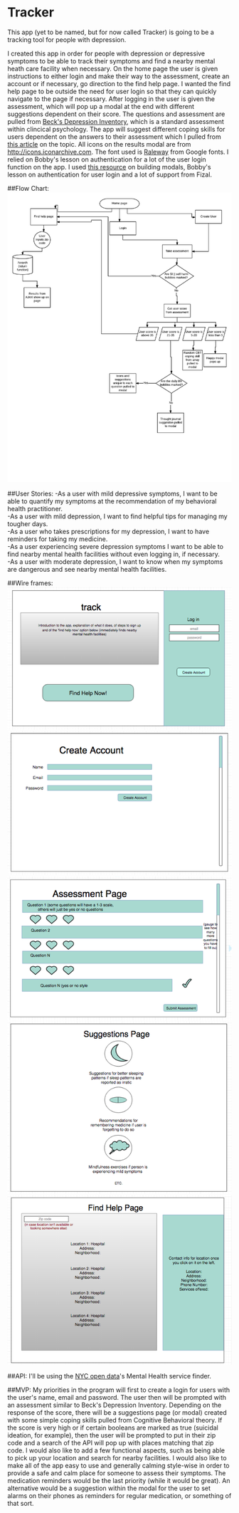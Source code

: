 # Tracker
This app (yet to be named, but for now called Tracker) is going to be a tracking tool for people with depression. 

I created this app in order for people with depression or depressive symptoms to be able to track their symptoms and find a nearby mental heath care facility when necessary. On the home page the user is given instructions to either login and make their way to the assessment, create an account or if necessary, go direction to the find help page. I wanted the find help page to be outside the need for user login so that they can quickly navigate to the page if necessary. After logging in the user is given the assessment, which will pop up a modal at the end with different suggestions dependent on their score. The questions and assessment are pulled from <a href="http://www.apa.org/pi/about/publications/caregivers/practice-settings/assessment/tools/beck-depression.aspx">Beck's Depression Inventory</a>, which is a standard assessment within clincical psychology. The app will suggest different coping skills for users dependent on the answers to their assessment which I pulled from <a href="http://www.everydayhealth.com/hs/major-depression-living-well/cognitive-behavioral-therapy-techniques/">this article</a> on the topic. All icons on the results modal are from http://icons.iconarchive.com. The font used is <a href="https://fonts.google.com/specimen/Raleway?query=raleway">Raleway</a> from Google fonts. I relied on Bobby's lesson on authentication for a lot of the user login function on the app. I used <a href="http://www.w3schools.com/howto/howto_css_modals.asp">this resource</a> on building modals, Bobby's lesson on authentication for user login and a lot of support from Fizal.


##Flow Chart:
<img src="https://github.com/echerney/track/blob/master/Blank%20Flowchart%20-%20New%20Page.png?raw=true">


##User Stories:
-As a user with mild depressive symptoms, I want to be able to quantify my symptoms at the recommendation of my behavioral health practitioner.</br>
-As a user with mild depression, I want to find helpful tips for managing my tougher days.</br>
-As a user who takes prescriptions for my depression, I want to have reminders for taking my medicine.</br>
-As a user experiencing severe depression symptoms I want to be able to find nearby mental health facilities without even logging in, if necessary.</br>
-As a user with moderate depression, I want to know when my symptoms are dangerous and see nearby mental health facilities.</br>


##Wire frames:
<img src="https://github.com/echerney/track/blob/master/Screen%20Shot%202016-06-28%20at%2010.35.44%20PM.png?raw=true">
<img src="https://github.com/echerney/track/blob/master/Screen%20Shot%202016-06-28%20at%2010.44.15%20PM.png?raw=true">
<img src="https://github.com/echerney/track/blob/master/Screen%20Shot%202016-06-28%20at%2010.52.05%20PM.png?raw=true">
<img src="https://github.com/echerney/track/blob/master/Screen%20Shot%202016-06-28%20at%2011.06.02%20PM.png?raw=true">
<img src="https://github.com/echerney/track/blob/master/Screen%20Shot%202016-06-28%20at%2011.13.25%20PM.png?raw=true">

##API:
I'll be using the <a href="https://data.cityofnewyork.us/Health/Mental-Health-Service-Finder-Data/8nqg-ia7v">NYC open data</a>'s Mental Health service finder.

##MVP:
My priorities in the program will first to create a login for users with the user's name, email and password. The user then will be prompted with an assessment similar to Beck's Depression Inventory. Depending on the response of the score, there will be a suggestions page (or modal) created with some simple coping skills pulled from Cognitive Behavioral theory. If the score is very high or if certain booleans are marked as true (suicidal ideation, for example), then the user will be prompted to put in their zip code and a search of the API will pop up with places matching that zip code.
I would also like to add a few functional aspects, such as being able to pick up your location and search for nearby facilities. I would also like to make all of the app easy to use and generally calming style-wise in order to provide a safe and calm place for someone to assess their symptoms. The medication reminders would be the last priority (while it would be great). An alternative would be a suggestion within the modal for the user to set alarms on their phones as reminders for regular medication, or something of that sort.
